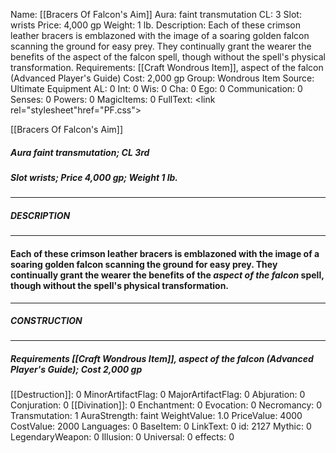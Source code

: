 Name: [[Bracers Of Falcon's Aim]]
Aura: faint transmutation
CL: 3
Slot: wrists
Price: 4,000 gp
Weight: 1 lb.
Description: Each of these crimson leather bracers is emblazoned with the image of a soaring golden falcon scanning the ground for easy prey. They continually grant the wearer the benefits of the aspect of the falcon spell, though without the spell's physical transformation.
Requirements: [[Craft Wondrous Item]], aspect of the falcon (Advanced Player's Guide)
Cost: 2,000 gp
Group: Wondrous Item
Source: Ultimate Equipment
AL: 0
Int: 0
Wis: 0
Cha: 0
Ego: 0
Communication: 0
Senses: 0
Powers: 0
MagicItems: 0
FullText: <link rel="stylesheet"href="PF.css"><div class="heading"><p class="alignleft">[[Bracers Of Falcon's Aim]]</p><div style="clear: both;"></div></div><div><h5><b>Aura </b>faint transmutation; <b>CL </b>3rd</h5><h5><b>Slot </b>wrists; <b>Price </b>4,000 gp; <b>Weight </b>1 lb.</h5></div><hr/><div><h5><b>DESCRIPTION</b></h5></div><hr/><div><h4><p>Each of these crimson leather bracers is emblazoned with the image of a soaring golden falcon scanning the ground for easy prey. They continually grant the wearer the benefits of the <i>aspect of the falcon</i> spell, though without the spell's physical transformation.</p></h4></div><hr/><div><h5><b>CONSTRUCTION</b></h5></div><hr/><div><h5><b>Requirements </b>[[Craft Wondrous Item]], <i>aspect of the falcon (Advanced Player's Guide)</i>; <b>Cost </b>2,000 gp</h5></div>
[[Destruction]]: 0
MinorArtifactFlag: 0
MajorArtifactFlag: 0
Abjuration: 0
Conjuration: 0
[[Divination]]: 0
Enchantment: 0
Evocation: 0
Necromancy: 0
Transmutation: 1
AuraStrength: faint
WeightValue: 1.0
PriceValue: 4000
CostValue: 2000
Languages: 0
BaseItem: 0
LinkText: 0
id: 2127
Mythic: 0
LegendaryWeapon: 0
Illusion: 0
Universal: 0
effects: 0
